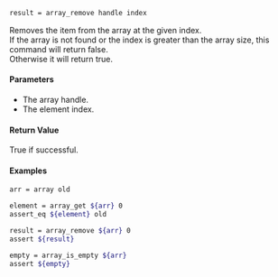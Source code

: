 ```sh
result = array_remove handle index
```

Removes the item from the array at the given index.<br>
If the array is not found or the index is greater than the array size, this command will return false.<br>
Otherwise it will return true.

#### Parameters

* The array handle.
* The element index.

#### Return Value

True if successful.

#### Examples

```sh
arr = array old

element = array_get ${arr} 0
assert_eq ${element} old

result = array_remove ${arr} 0
assert ${result}

empty = array_is_empty ${arr}
assert ${empty}
```
